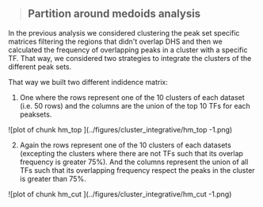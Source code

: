 
>## Partition around medoids analysis



In the previous analysis we considered clustering the peak set
specific matrices filtering the regions that didn't overlap DHS and
then we calculated the frequency of overlapping peaks in a cluster
with a specific TF. That way, we considered two strategies to
integrate the clusters of the different peak sets.






That way we built two different indidence matrix:

1. One where the rows represent one of the 10 clusters of each
   dataset (i.e. 50 rows) and the columns are the
   union of the top 10 TFs for each peaksets.

![plot of chunk hm_top ](../figures/cluster_integrative/hm_top -1.png) 
   
2. Again the rows represent one of the 10 clusters of each datasets
   (excepting the clusters where there are not TFs such that its
   overlap frequency is greater 75%). And the columns
   represent the union of all TFs such that its overlapping frequency
   respect the peaks in the cluster is greater than 75%.

![plot of chunk hm_cut ](../figures/cluster_integrative/hm_cut -1.png) 

